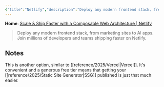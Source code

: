 ```yaml
---
{"title":"Netlify","description":"Deploy any modern frontend stack, from marketing sites to AI apps. Join millions of developers and teams shipping faster on Netlify.","date":"2025-08-09","tags":["webdev","hosting"],"dg-publish":true,"created":"2025-08-09 21:34:33","updated":"2025-08-09T21:36:25-04:00","permalink":"/reference/2025/netlify/","dgPassFrontmatter":true,"noteIcon":"3"}
---
```


**Home**: [Scale & Ship Faster with a Composable Web Architecture \| Netlify](https://www.netlify.com/)
> Deploy any modern frontend stack, from marketing sites to AI apps. Join millions of developers and teams shipping faster on Netlify.

## Notes
This is another option, similar to [[reference/2025/Vercel\|Vercel]]. It's convenient and a generous free tier means that getting your [[reference/2025/Static Site Generator\|SSG]] published is just that much easier.
